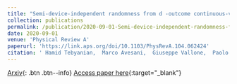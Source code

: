 ```yaml
---
title: "Semi-device-independent randomness from d -outcome continuous-variable detection"
collection: publications
permalink: /publication/2020-09-01-Semi-device-independent-randomness-from-d-outcome-continuous-variable-detection
date: 2020-09-01
venue: 'Physical Review A'
paperurl: 'https://link.aps.org/doi/10.1103/PhysRevA.104.062424'
citation: ' Hamid Tebyanian,  Marco Avesani,  Giuseppe Vallone,  Paolo Villoresi, &quot;Semi-device-independent randomness from d -outcome continuous-variable detection.&quot; Physical Review A, 2020.'
---
```

[Arxiv](https://arxiv.org/abs/2009.08897){: .btn .btn--info}
[Access paper here](https://link.aps.org/doi/10.1103/PhysRevA.104.062424){:target="_blank"}
